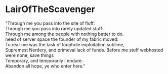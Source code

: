 # LairOfTheScavenger

"Through me you pass into the site of fluff:  
Through me you pass into rarely updated stuff:  
Through me among the people with nothing better to do.  
need of server space the founder of my fabric moved:  
To rear me was the task of loophole exploitation sublime,         
Supremest Nerdery, and primeval lack of funds. 
Before me stuff webhosted were none, save things  
Temporary, and temporarily I endure.  
Abandon all hope, ye who enter here."
